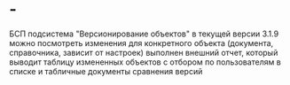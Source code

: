 # -
 БСП подсистема "Версионирование объектов"
 в текущей версии 3.1.9 можно посмотреть изменения для конкретного объекта (документа, справочника, зависит от настроек)
 выполнен внешний отчет, который выводит таблицу измененных объектов с отбором по пользователям в списке
 и табличные документы сравнения версий

